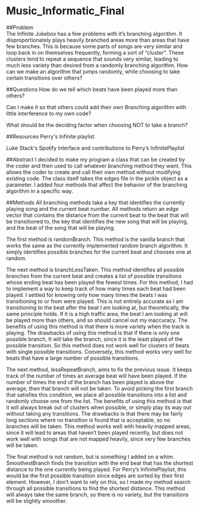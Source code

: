 # Music_Informatic_Final

##Problem     
The Infinite Jukebox has a few problems with it’s branching algorithm. It disproportionately plays heavily branched areas more than areas that have few branches. This is because some parts of songs are very similar and loop back in on themselves frequently, forming a sort of “cluster”. These clusters tend to repeat a sequence that sounds very similar, leading to much less variety than desired from a randomly branching algorithm. How can we make an algorithm that jumps randomly, while choosing to take certain transitions over others?
      
##Questions
How do we tell which beats have been played more than others?
   
Can I make it so that others could add their own Branching algorithm with little interference to my own code?
   
What should be the deciding factor when choosing NOT to take a branch?

##Resources
Perry's Infinite playlist
   
Luke Stack's Spotify Interface and contributions to Perry’s InfinitePlaylist

##Abstract
I decided to make my program a class that can be created by the coder and then used to call whatever branching method they want. This allows the coder to create and call their own method without modifying existing code.  The class itself takes the edges file in the pickle object as a parameter. I added four methods that affect the behavior of the branching algorithm in a specific way. 

##Methods
All branching methods take a key that identifies the currently playing song and the current beat number. All methods return an edge vector that contains the distance from the current beat to the beat that will be transitioned to, the key that identifies the new song that will be playing, and the beat of the song that will be playing.
   
The first method is randomBranch. This method is the vanilla branch that works the same as the currently implemented random branch algorithm. It simply identifies possible branches for the current beat and chooses one at random.
   
The next method is branchLessTaken. This method identifies all possible branches from the current beat and creates a list of possible transitions whose ending beat has been played the fewest times. For this method, I had to implement a way to keep track of how many times each beat had been played. I settled for knowing only how many times the beats I was transitioning to or from were played. This is not entirely accurate as I am transitioning to the beat after the beat I am looking at, but theoretically, the same principle holds. If it is a high traffic area, the beat I am looking at will be played more than others, and so should cancel out my inaccuracy. The benefits of using this method is that there is more variety when the track is playing. The drawbacks of using this method is that if there is only one possible branch, It will take the branch, since it is the least played of the possible transition. So this method does not work well for clusters of beats with single possible transitions. Conversely, this method works very well for beats that have a large number of possible transitions.
   
The next method, lessRepeatBranch, aims to fix the previous issue. It keeps track of the number of times an average beat will have been played. If the number of times the end of the branch has been played is above the average, then that branch will not be taken. To avoid picking the first branch that satisfies this condition, we place all possible transitions into a list and randomly choose one from the list. The benefits of using this method is that it will always break out of clusters when possible, or simply play its way out without taking any transitions. The drawbacks is that there may be fairly long sections where no transition is found that is acceptable, so no branches will be taken. This method works well with heavily mapped areas, since it will lead to areas that haven’t been played recently, but does not work well with songs that are not mapped heavily, since very few branches will be taken.
   
The final method is not random, but is something I added on a whim. SmoothestBranch finds the transition with the end beat that has the shortest distance to the one currently being played. For Perry’s InfinitePlaylist, this would be the first possible transition since edges are sorted by their first element. However, I don’t want to rely on this, so I made my method search through all possible transitions to find the shortest distance. This method will always take the same branch, so there is no variety, but the transitions will be slightly smoother.

